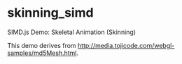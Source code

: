 # skinning_simd

SIMD.js Demo: Skeletal Animation (Skinning)

This demo derives from http://media.tojicode.com/webgl-samples/md5Mesh.html.